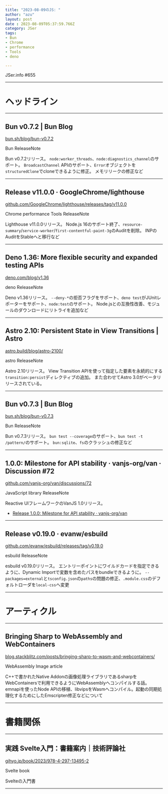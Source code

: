 ```yaml
---
title: "2023-08-09のJS: "
author: "azu"
layout: post
date : 2023-08-09T05:37:59.766Z
category: JSer
tags:
- Bun
- Chrome
- performance
- Tools
- deno

---
```


JSer.info #655

----

<h1 class="site-genre">ヘッドライン</h1>

----

## Bun v0.7.2 | Bun Blog
[bun.sh/blog/bun-v0.7.2](https://bun.sh/blog/bun-v0.7.2 "Bun v0.7.2 | Bun Blog")
<p class="jser-tags jser-tag-icon"><span class="jser-tag">Bun</span> <span class="jser-tag">ReleaseNote</span></p>

Bun v0.7.2リリース。
`node:worker_threads`、`node:diagnostics_channel`のサポート。
`BroadcastChannel` APIのサポート、`Error`オブジェクトを`structuredClone`でcloneできるように修正。
メモリリークの修正など


----

## Release v11.0.0 · GoogleChrome/lighthouse
[github.com/GoogleChrome/lighthouse/releases/tag/v11.0.0](https://github.com/GoogleChrome/lighthouse/releases/tag/v11.0.0 "Release v11.0.0 · GoogleChrome/lighthouse")
<p class="jser-tags jser-tag-icon"><span class="jser-tag">Chrome</span> <span class="jser-tag">performance</span> <span class="jser-tag">Tools</span> <span class="jser-tag">ReleaseNote</span></p>

Lighthouse v11.0.0リリース。
Node.js 16のサポート終了、`resource-summary`/`service-worker`/`first-contentful-paint-3g`のAuditを削除。
INPのAuditをStableへと移行など


----

## Deno 1.36: More flexible security and expanded testing APIs
[deno.com/blog/v1.36](https://deno.com/blog/v1.36 "Deno 1.36: More flexible security and expanded testing APIs")
<p class="jser-tags jser-tag-icon"><span class="jser-tag">deno</span> <span class="jser-tag">ReleaseNote</span></p>

Deno v1.36リリース。
`--deny-*`の拒否フラグをサポート、`deno test`がJUnitレポーターをサポート、`node:test`のサポート。
Node.jsとの互換性改善、モジュールのダウンロードにリトライを追加など


----

## Astro 2.10: Persistent State in View Transitions | Astro
[astro.build/blog/astro-2100/](https://astro.build/blog/astro-2100/ "Astro 2.10: Persistent State in View Transitions | Astro")
<p class="jser-tags jser-tag-icon"><span class="jser-tag">astro</span> <span class="jser-tag">ReleaseNote</span></p>

Astro 2.10リリース。
View Transition APIを使って指定した要素を永続的にする`transition:persist`ディレクティブの追加。
また合わせてAstro 3.0がベータリリースされている。


----

## Bun v0.7.3 | Bun Blog
[bun.sh/blog/bun-v0.7.3](https://bun.sh/blog/bun-v0.7.3 "Bun v0.7.3 | Bun Blog")
<p class="jser-tags jser-tag-icon"><span class="jser-tag">Bun</span> <span class="jser-tag">ReleaseNote</span></p>

Bun v0.7.3リリース。
`bun test --coverage`のサポート、`bun test -t /pattern/`のサポート。
`bun:sqlite`、`fs`のクラッシュの修正など


----

## 1.0.0: Milestone for API stability · vanjs-org/van · Discussion #72
[github.com/vanjs-org/van/discussions/72](https://github.com/vanjs-org/van/discussions/72 "1.0.0: Milestone for API stability · vanjs-org/van · Discussion #72")
<p class="jser-tags jser-tag-icon"><span class="jser-tag">JavaScript</span> <span class="jser-tag">library</span> <span class="jser-tag">ReleaseNote</span></p>

Reactive UIフレームワークのVanJS 1.0リリース。

- [Release 1.0.0: Milestone for API stability · vanjs-org/van](https://github.com/vanjs-org/van/releases/tag/1.0.0 "Release 1.0.0: Milestone for API stability · vanjs-org/van")

----

## Release v0.19.0 · evanw/esbuild
[github.com/evanw/esbuild/releases/tag/v0.19.0](https://github.com/evanw/esbuild/releases/tag/v0.19.0 "Release v0.19.0 · evanw/esbuild")
<p class="jser-tags jser-tag-icon"><span class="jser-tag">esbuild</span> <span class="jser-tag">ReleaseNote</span></p>

esbuild v0.19.0リリース。
エントリーポイントにワイルドカードを指定できるように、Dynamic Importで変数を含めたパスをbundleできるように。
`--packages=external`と`tsconfig.json`の`paths`の問題の修正、`.module.css`のデフォルトローダを`local-css`へ変更


----
<h1 class="site-genre">アーティクル</h1>

----

## Bringing Sharp to WebAssembly and WebContainers
[blog.stackblitz.com/posts/bringing-sharp-to-wasm-and-webcontainers/](https://blog.stackblitz.com/posts/bringing-sharp-to-wasm-and-webcontainers/ "Bringing Sharp to WebAssembly and WebContainers")
<p class="jser-tags jser-tag-icon"><span class="jser-tag">WebAssembly</span> <span class="jser-tag">Image</span> <span class="jser-tag">article</span></p>

C++で書かれたNative Addonの画像処理ライブラリであるsharpをWebContainersで利用できるようにWebAssemblyへコンパイルする話。
emnapiを使ったNode APIの移植、libvipsをWasmへコンパイル。起動の同期処理化するためにしたEmscripten修正などについて


----
<h1 class="site-genre">書籍関係</h1>

----

## 実践 Svelte入門：書籍案内｜技術評論社
[gihyo.jp/book/2023/978-4-297-13495-2](https://gihyo.jp/book/2023/978-4-297-13495-2 "実践 Svelte入門：書籍案内｜技術評論社")
<p class="jser-tags jser-tag-icon"><span class="jser-tag">Svelte</span> <span class="jser-tag">book</span></p>

Svelteの入門書


----
